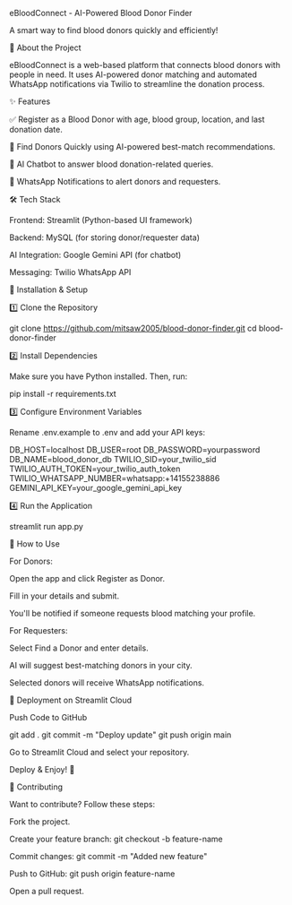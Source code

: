 eBloodConnect - AI-Powered Blood Donor Finder

A smart way to find blood donors quickly and efficiently!

🚀 About the Project

eBloodConnect is a web-based platform that connects blood donors with people in need. It uses AI-powered donor matching and automated WhatsApp notifications via Twilio to streamline the donation process.

✨ Features

✅ Register as a Blood Donor with age, blood group, location, and last donation date.

🔎 Find Donors Quickly using AI-powered best-match recommendations.

🤖 AI Chatbot to answer blood donation-related queries.

📲 WhatsApp Notifications to alert donors and requesters.

🛠️ Tech Stack

Frontend: Streamlit (Python-based UI framework)

Backend: MySQL (for storing donor/requester data)

AI Integration: Google Gemini API (for chatbot)

Messaging: Twilio WhatsApp API

📌 Installation & Setup

1️⃣ Clone the Repository

 git clone https://github.com/mitsaw2005/blood-donor-finder.git
 cd blood-donor-finder

2️⃣ Install Dependencies

Make sure you have Python installed. Then, run:

pip install -r requirements.txt

3️⃣ Configure Environment Variables

Rename .env.example to .env and add your API keys:

DB_HOST=localhost
DB_USER=root
DB_PASSWORD=yourpassword
DB_NAME=blood_donor_db
TWILIO_SID=your_twilio_sid
TWILIO_AUTH_TOKEN=your_twilio_auth_token
TWILIO_WHATSAPP_NUMBER=whatsapp:+14155238886
GEMINI_API_KEY=your_google_gemini_api_key

4️⃣ Run the Application

streamlit run app.py

🎯 How to Use

For Donors:

Open the app and click Register as Donor.

Fill in your details and submit.

You'll be notified if someone requests blood matching your profile.

For Requesters:

Select Find a Donor and enter details.

AI will suggest best-matching donors in your city.

Selected donors will receive WhatsApp notifications.

🚀 Deployment on Streamlit Cloud

Push Code to GitHub

git add .
git commit -m "Deploy update"
git push origin main

Go to Streamlit Cloud and select your repository.

Deploy & Enjoy! 🎉

🤝 Contributing

Want to contribute? Follow these steps:

Fork the project.

Create your feature branch: git checkout -b feature-name

Commit changes: git commit -m "Added new feature"

Push to GitHub: git push origin feature-name

Open a pull request.
